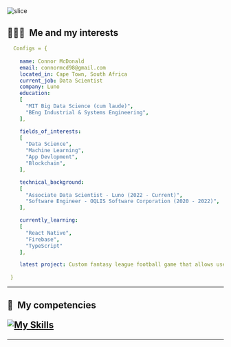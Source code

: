 ## <a id="slice">
![slice](https://capsule-render.vercel.app/api?type=slice&color=gradient&height=200&text=Hi%20there!&fontAlign=70&rotate=13&fontAlignY=25&desc=welcome%20to%20my%20GitHub%20profile&descAlign=70.&descAlignY=44)
  
  
<h2> 👨🏻‍💻 &nbsp;Me and my interests</h2>

```yaml
  Configs = {
  
    name: Connor McDonald
    email: connormcd98@gmail.com
    located_in: Cape Town, South Africa
    current_job: Data Scientist
    company: Luno
    education:
    [
      "MIT Big Data Science (cum laude)",
      "BEng Industrial & Systems Engineering",
    ],

    fields_of_interests:
    [
      "Data Science",
      "Machine Learning",
      "App Devlopment",
      "Blockchain",
    ],

    technical_background:
    [
      "Associate Data Scientist - Luno (2022 - Current)",
      "Software Engineer - OQLIS Software Corporation (2020 - 2022)",
    ],

    currently_learning: 
    [
      "React Native",  
      "Firebase",
      "TypeScript"
    ],

    latest project: Custom fantasy league football game that allows users to add their own rules for mini-leagues and get stats from the FPL API
  
 }
```
  
--- 
  
<h2> 🚀 &nbsp;My competencies
  
[![My Skills](https://skillicons.dev/icons?i=py,js,react,firebase,tensorflow,vscode,linux,mysql,nginx,php,postgres,r,html,css&)](https://skillicons.dev)
  
  </h2>

---
